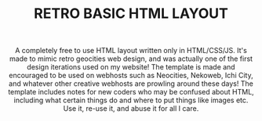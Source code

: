 <div align="center">
  <h1>RETRO BASIC HTML LAYOUT</h1><br>
  <p>A completely free to use HTML layout written only in HTML/CSS/JS. It's made to mimic retro geocities web design, and was actually one of the first design iterations used on my website! The template is made and encouraged to be used on webhosts such as Neocities, Nekoweb, Ichi City, and whatever other creative webhosts are prowling around these days! The template includes notes for new coders who may be confused about HTML, including what certain things do and where to put things like images etc. Use it, re-use it, and abuse it for all I care.</p>
</div>
